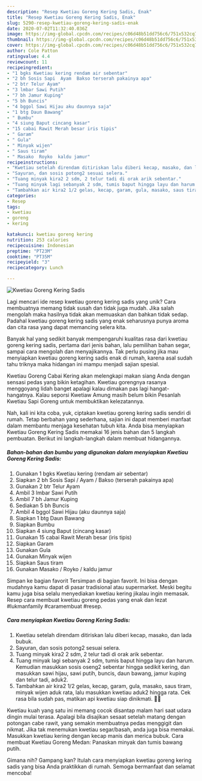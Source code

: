 ```yaml
---
description: "Resep Kwetiau Goreng Kering Sadis, Enak"
title: "Resep Kwetiau Goreng Kering Sadis, Enak"
slug: 5290-resep-kwetiau-goreng-kering-sadis-enak
date: 2020-07-02T11:32:40.036Z
image: https://img-global.cpcdn.com/recipes/c06d48b51dd756c6/751x532cq70/kwetiau-goreng-kering-sadis-foto-resep-utama.jpg
thumbnail: https://img-global.cpcdn.com/recipes/c06d48b51dd756c6/751x532cq70/kwetiau-goreng-kering-sadis-foto-resep-utama.jpg
cover: https://img-global.cpcdn.com/recipes/c06d48b51dd756c6/751x532cq70/kwetiau-goreng-kering-sadis-foto-resep-utama.jpg
author: Cole Patton
ratingvalue: 4.4
reviewcount: 11
recipeingredient:
- "1 bgks Kwetiau kering rendam air sebentar"
- "2 bh Sosis Sapi  Ayam  Bakso terserah pakainya apa"
- "2 btr Telur Ayam"
- "3 lmbar Sawi Putih"
- "7 bh Jamur Kuping"
- "5 bh Buncis"
- "4 bggol Sawi Hijau aku daunnya saja"
- "1 btg Daun Bawang"
- " Bumbu"
- "4 siung Baput cincang kasar"
- "15 cabai Rawit Merah besar iris tipis"
- " Garam"
- " Gula"
- " Minyak wijen"
- " Saus tiram"
- " Masako  Royko  kaldu jamur"
recipeinstructions:
- "Kwetiau setelah direndam ditiriskan lalu diberi kecap, masako, dan lada bubuk."
- "Sayuran, dan sosis potong2 sesuai selera."
- "Tuang minyak kira2 2 sdm, 2 telur tadi di orak arik sebentar."
- "Tuang minyak lagi sebanyak 2 sdm, tumis baput hingga layu dan harum. Kemudian masukkan sosis oseng2 sebentar hingga sedikit kering, dan masukkan sawi hijau, sawi putih, buncis, daun bawang, jamur kuping dan telur tadi, aduk2."
- "Tambahkan air kira2 1/2 gelas, kecap, garam, gula, masako, saus tiram, minyak wijen aduk rata, lalu masukkan kwetiau aduk2 hingga rata. Cek rasa bila sudah pas, matikan api kwetiau siap dinikmati. 🥰🥳"
categories:
- Resep
tags:
- kwetiau
- goreng
- kering

katakunci: kwetiau goreng kering 
nutrition: 253 calories
recipecuisine: Indonesian
preptime: "PT23M"
cooktime: "PT35M"
recipeyield: "3"
recipecategory: Lunch

---
```



![Kwetiau Goreng Kering Sadis](https://img-global.cpcdn.com/recipes/c06d48b51dd756c6/751x532cq70/kwetiau-goreng-kering-sadis-foto-resep-utama.jpg)

Lagi mencari ide resep kwetiau goreng kering sadis yang unik? Cara membuatnya memang tidak susah dan tidak juga mudah. Jika salah mengolah maka hasilnya tidak akan memuaskan dan bahkan tidak sedap. Padahal kwetiau goreng kering sadis yang enak seharusnya punya aroma dan cita rasa yang dapat memancing selera kita.

Banyak hal yang sedikit banyak mempengaruhi kualitas rasa dari kwetiau goreng kering sadis, pertama dari jenis bahan, lalu pemilihan bahan segar, sampai cara mengolah dan menyajikannya. Tak perlu pusing jika mau menyiapkan kwetiau goreng kering sadis enak di rumah, karena asal sudah tahu triknya maka hidangan ini mampu menjadi sajian spesial.

Kwetiau Goreng Cabai Kering akan melengkapi makan siang Anda dengan sensasi pedas yang bikin ketagihan. Kwetiau gorengnya rasanya menggoyang lidah banget apalagi kalau dimakan pas lagi hangat-hangatnya. Kalau seporsi Kwetiaw Amung masih belum bikin Pesanlah Kwetiau Sapi Goreng untuk membuktikan kelezatannya.


Nah, kali ini kita coba, yuk, ciptakan kwetiau goreng kering sadis sendiri di rumah. Tetap berbahan yang sederhana, sajian ini dapat memberi manfaat dalam membantu menjaga kesehatan tubuh kita. Anda bisa menyiapkan Kwetiau Goreng Kering Sadis memakai 16 jenis bahan dan 5 langkah pembuatan. Berikut ini langkah-langkah dalam membuat hidangannya.

<!--inarticleads1-->

##### Bahan-bahan dan bumbu yang digunakan dalam menyiapkan Kwetiau Goreng Kering Sadis:

1. Gunakan 1 bgks Kwetiau kering (rendam air sebentar)
1. Siapkan 2 bh Sosis Sapi / Ayam / Bakso (terserah pakainya apa)
1. Gunakan 2 btr Telur Ayam
1. Ambil 3 lmbar Sawi Putih
1. Ambil 7 bh Jamur Kuping
1. Sediakan 5 bh Buncis
1. Ambil 4 bggol Sawi Hijau (aku daunnya saja)
1. Siapkan 1 btg Daun Bawang
1. Siapkan  Bumbu
1. Siapkan 4 siung Baput (cincang kasar)
1. Gunakan 15 cabai Rawit Merah besar (iris tipis)
1. Siapkan  Garam
1. Gunakan  Gula
1. Gunakan  Minyak wijen
1. Siapkan  Saus tiram
1. Gunakan  Masako / Royko / kaldu jamur


Simpan ke bagian favorit Tersimpan di bagian favorit. Ini bisa dengan mudahnya kamu dapat di pasar tradisional atau supermarket. Meski begitu kamu juga bisa selalu menyediakan kwetiau kering jikalau ingin memasak. Resep cara membuat kwetiau goreng pedas yang enak dan lezat #lukmanfamily #caramembuat #resep. 

<!--inarticleads2-->

##### Cara menyiapkan Kwetiau Goreng Kering Sadis:

1. Kwetiau setelah direndam ditiriskan lalu diberi kecap, masako, dan lada bubuk.
1. Sayuran, dan sosis potong2 sesuai selera.
1. Tuang minyak kira2 2 sdm, 2 telur tadi di orak arik sebentar.
1. Tuang minyak lagi sebanyak 2 sdm, tumis baput hingga layu dan harum. Kemudian masukkan sosis oseng2 sebentar hingga sedikit kering, dan masukkan sawi hijau, sawi putih, buncis, daun bawang, jamur kuping dan telur tadi, aduk2.
1. Tambahkan air kira2 1/2 gelas, kecap, garam, gula, masako, saus tiram, minyak wijen aduk rata, lalu masukkan kwetiau aduk2 hingga rata. Cek rasa bila sudah pas, matikan api kwetiau siap dinikmati. 🥰🥳


Kwetiau kuah yang satu ini memang cocok disantap malam hari saat udara dingin mulai terasa. Apalagi bila disajikan sesaat setelah matang dengan potongan cabe rawit, yang semakin membuatnya pedas menggigit dan nikmat. Jika tak menemukan kwetiau segar/basah, anda juga bisa memakai. Masukkan kwetiau kering dengan kecap manis dan merica bubuk. Cara membuat Kwetiau Goreng Medan: Panaskan minyak dan tumis bawang putih. 

Gimana nih? Gampang kan? Itulah cara menyiapkan kwetiau goreng kering sadis yang bisa Anda praktikkan di rumah. Semoga bermanfaat dan selamat mencoba!
